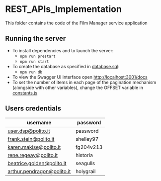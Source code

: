 # REST_APIs_Implementation

This folder contains the code of the Film Manager service application

## Running the server

- To install dependencies and to launch the server:
  - `npm run prestart`
  - `npm run start`
- To create the database as specified in [database.sql](./database/database.sql):
  - `npm run db`
- To view the Swagger UI interface open [http://localhost:3001/docs](http://localhost:3001/docs)
- To set the number of items in each page of the pagination mechanism (alongside with other variables), change the OFFSET variable in [constants.js](./utils/constants.js)

## Users credentials

| username                   | password  |
| -------------------------- | --------- |
| user.dsp@polito.it         | password  |
| frank.stein@polito.it      | shelley97 |
| karen.makise@polito.it     | fg204v213 |
| rene.regeay@polito.it      | historia  |
| beatrice.golden@polito.it  | seagulls  |
| arthur.pendragon@polito.it | holygrail |
